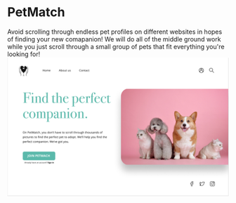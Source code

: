 # PetMatch
Avoid scrolling through endless pet profiles on different websites in hopes of finding your new comapanion! We will do all of the middle ground work while you just scroll through a small group of pets that fit everything you're looking for! <br>
<img src="PetMatch_Homepage.png"/>
